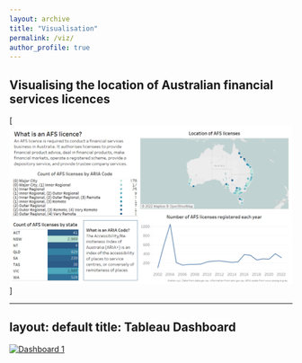 ```yaml
---
layout: archive
title: "Visualisation"
permalink: /viz/
author_profile: true
---
```

## Visualising the location of Australian financial services licences


[<img src="/images/Dashboard 1.png">]


---
layout: default
title: Tableau Dashboard
---

<div class='tableauPlaceholder' id='viz1722489082825' style='position: relative'>
    <noscript>
        <a href='#'><img alt='Dashboard 1 ' src='https://public.tableau.com/static/images/AF/AFSLicences/Dashboard1/1_rss.png' style='border: none' /></a>
    </noscript>
    <object class='tableauViz' style='display:none;'>
        <param name='host_url' value='https%3A%2F%2Fpublic.tableau.com%2F' />
        <param name='embed_code_version' value='3' />
        <param name='site_root' value='' />
        <param name='name' value='AFSLicences&#47;Dashboard1' />
        <param name='tabs' value='no' />
        <param name='toolbar' value='yes' />
        <param name='static_image' value='https:&#47;&#47;public.tableau.com&#47;static&#47;images&#47;AF&#47;AFSLicences&#47;Dashboard1&#47;1.png' />
        <param name='animate_transition' value='yes' />
        <param name='display_static_image' value='yes' />
        <param name='display_spinner' value='yes' />
        <param name='display_overlay' value='yes' />
        <param name='display_count' value='yes' />
        <param name='language' value='en-US' />
        <param name='filter' value='publish=yes' />
    </object>
</div>
<script type='text/javascript'>
    var divElement = document.getElementById('viz1722489082825');
    var vizElement = divElement.getElementsByTagName('object')[0];
    if ( divElement.offsetWidth > 800 ) {
        vizElement.style.width='1366px';vizElement.style.height='795px';
    } else if ( divElement.offsetWidth > 500 ) {
        vizElement.style.width='1366px';vizElement.style.height='795px';
    } else {
        vizElement.style.width='100%';vizElement.style.height='1377px';
    }
    var scriptElement = document.createElement('script');
    scriptElement.src = 'https://public.tableau.com/javascripts/api/viz_v1.js';
    vizElement.parentNode.insertBefore(scriptElement, vizElement);
</script>

